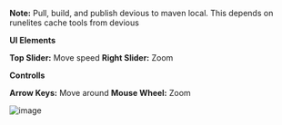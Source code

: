 **Note:** Pull, build, and publish devious to maven local. This depends on runelites cache tools from devious

**UI Elements**

**Top Slider:** Move speed
**Right Slider:** Zoom

**Controlls**

**Arrow Keys:** Move around
**Mouse Wheel:** Zoom

![image](https://github.com/user-attachments/assets/612e2a57-ceea-4084-bfa6-307a410a07df)
